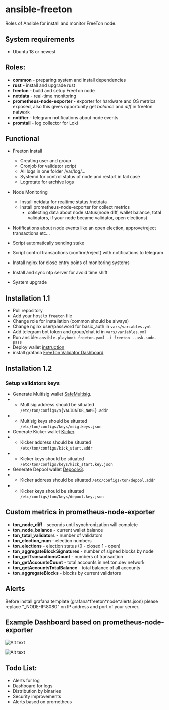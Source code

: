 # ansible-freeton

Roles of Ansible for install and monitor FreeTon node.

## System requirements

- Ubuntu 18 or newest

## Roles:

- **common** - preparing system and install dependencies
- **rust​** - install and upgrade rust
- **freeton** - build and setup FreeTon node
- **netdata** - real-time monitoring
- **prometheus-node-exporter** - exporter for hardware and OS metrics exposed, also this gives opportunity get _balance_ and _diff_ in freeton network
- **notifier**​ - telegram notifications about node events
- **promtail**​ - log collector for Loki

## Functional

- Freeton Install

  - Creating user and group
  - Cronjob for validator script
  - All logs in one folder /var/log/...
  - Systemd for control status of node and restart in fail case
  - Logrotate for archive logs

- Node Monitoring
  - Install netdata for realtime status <host>/netdata
  - install prometheus-node-exporter for collect metrics
    - collecting data about node status(node diff, wallet balance, total validators, if your node became validator, open elections)
- Notifications about node events like an open election, approve/reject transactions etc...
- Script automatically sending stake
- Script control transactions (confirm/reject) with notifications to telegram
- Install nginx for close entry poins of monitoring systems
- Install and sync ntp server for avoid time shift

* System upgrade

## Installation 1.1

- Pull repository
- Add your host to `freeton` file
- Change role for installation (common should be always)
- Change nginx user/password for basic_auth in `vars/variables.yml`
- Add telegram bot token and group/chat id in `vars/variables.yml`
- Run ansible: `ansible-playbook freeton.yaml -i freeton --ask-sudo-pass`
- Deploy wallet [instruction](https://docs.ton.dev/86757ecb2/v/0/p/94921e-multisignature-wallet-management-in-tonos-cli)
- install grafana [FreeTon Validator Dashboard](https://grafana.com/grafana/dashboards/13394)

## Installation 1.2

### Setup validators keys

- Generate Multisig wallet [SafeMultisig](https://github.com/tonlabs/ton-labs-contracts/tree/master/solidity/safemultisig).
- - Multisig address should be situated `/etc/ton/configs/${VALIDATOR_NAME}.addr`
- - Multisig keys should be situated `/etc/ton/configs/keys/msig.keys.json`
- Generate Kicker wallet [Kicker](https://github.com/tonlabs/ton-labs-contracts/tree/master/solidity/safemultisig).
- - Kicker address should be situated `/etc/ton/configs/kick_start.addr`
- - Kicker keys should be situated `/etc/ton/configs/keys/kick_start.key.json`
- Generate Depool wallet [Depoolv3](https://docs.ton.dev/86757ecb2/p/04040b-run-depool-v3).
- - Kicker address should be situated `/etc/configs/ton/depool.addr`
- - Kicker keys should be situated `/etc/configs/ton/keys/depool.key.json`

## Custom metrics in prometheus-node-exporter

- **ton_node_diff** - seconds until synchronization will complete
- **ton_node_balance** - current wallet balance
- **ton_total_validators** - number of validators
- **ton_election_num** - election numbers
- **ton_elections** - election status (0 - closed 1 - open)
- **ton_aggregateBlockSignatures** - number of signed blocks by node
- **ton_getTransactionsCount** - numbers of transaction
- **ton_getAccountsCount** - total accounts in net.ton.dev network
- **ton_getAccountsTotalBalance** - total balance of all accounts
- **ton_aggregateBlocks** - blocks by current validators

## Alerts

Before install grafana template (grafana\*freeton\*node\*alerts.json) please replace "\_NODE-IP:8080" on IP address and port of your server.

## Example Dashboard based on prometheus-node-exporter

![Alt text](images/dashboard.png?raw=true "FreeTon dashboard")

![Alt text](images/dashboard2.png?raw=true "FreeTon dashboard part2")

## Todo List:

- Alerts for log
- Dashboard for logs
- Distribution by binaries
- Security improvements
- Alerts based on prometheus
